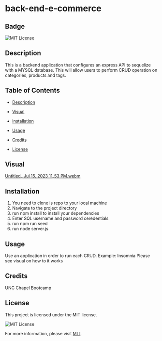 # back-end-e-commerce
  ## Badge

  ![MIT License](https://img.shields.io/badge/License-MIT-yellow.svg)

  ## Description

  This is a backend application that configures an express API to sequelize with a MYSQL database. This will allow users to perform CRUD operation on categories, products and tags. 

  ## Table of Contents 

  * [Description](#description)

  * [Visual](visual)

  * [Installation](#installation)

  * [Usage](#usage)

  * [Credits](#credits)

  * [License](#license)

  ## Visual
  
  [Untitled_ Jul 15, 2023 11_53 PM.webm](https://github.com/KathyrnY/back-end-e-commerce/assets/127566404/31028c82-7069-448c-94ff-98553cbf6f89)

  ## Installation
  
  1) You need to clone is repo to your local machine
  2) Navigate to the project directory
  3) run npm install to install your dependencies
  4) Enter SQL username and password ceredentials
  5) run npm run seed
  6) run node server.js

  ## Usage

  Use an application in order to run each CRUD. Example: Insomnia
  Please see visual on how to it works
  
  ## Credits
  
  UNC Chapel Bootcamp
  
  ## License
 
  This project is licensed under the MIT license.

![MIT License](https://img.shields.io/badge/License-MIT-yellow.svg)

For more information, please visit [MIT](https://opensource.org/licenses/MIT/).
 

